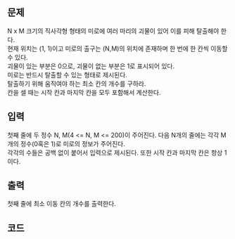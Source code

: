 ## 문제  
N x M 크기의 직사각형 형태의 미로에 여러 마리의 괴물이 있어 이를 피해 탈출해야 한다.  
현재 위치는 (1, 1)이고 미로의 출구는 (N,M)의 위치에 존재하며 한 번에 한 칸씩 이동할 수 있다.  
괴물이 있는 부분은 0으로, 괴물이 없는 부분은 1로 표시되어 있다.  
미로는 반드시 탈출할 수 있는 형태로 제시된다.  
탈출하기 위해 움직여야 하는 최소 칸의 개수를 구하라.  
칸을 셀 때는 시작 칸과 마지막 칸을 모두 포함해서 계산한다.  

## 입력  
첫째 줄에 두 정수 N, M(4 <= N, M <= 200)이 주어진다. 다음 N개의 줄에는 각각 M개의 정수(0혹은 1)로 미로의 정보가 주어진다.  
각각의 수들은 공백 없이 붙어서 입력으로 제시된다. 또한 시작 칸과 마지막 칸은 항상 1이다.  

## 출력
첫째 줄에 최소 이동 칸의 개수를 출력한다.  

## 코드  
```
```

